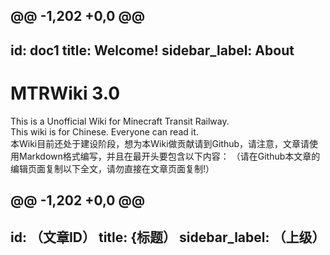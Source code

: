 @@ -1,202 +0,0 @@
---
id: doc1
title: Welcome!
sidebar_label: About
---


# MTRWiki 3.0
This is a Unofficial Wiki for Minecraft Transit Railway.  
This wiki is for Chinese. Everyone can read it.  
本Wiki目前还处于建设阶段，想为本Wiki做贡献请到Github，请注意，文章请使用Markdown格式编写，并且在最开头要包含以下内容：
（请在Github本文章的编辑页面复制以下全文，请勿直接在文章页面复制!）

@@ -1,202 +0,0 @@
---
id: （文章ID）
title: {标题）
sidebar_label: （上级）
---
